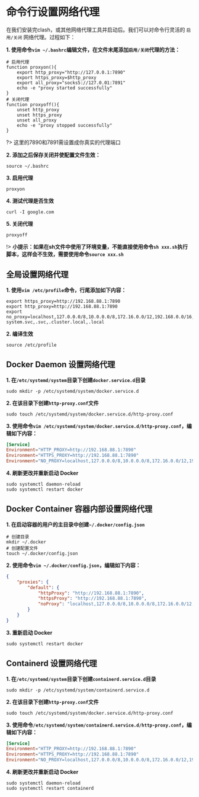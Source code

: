 # 命令行设置网络代理

在我们安装完clash，或其他网络代理工具并启动后。我们可以对命令行灵活的 `启用/关闭` 网络代理。过程如下：

**1. 使用命令`vim ~/.bashrc`编辑文件，在文件末尾添加`启用/关闭`代理的方法：**

```shell
# 启用代理
function proxyon(){
    export http_proxy="http://127.0.0.1:7890"
    export https_proxy=$http_proxy
    export all_proxy="socks5://127.0.01:7891"
    echo -e "proxy started successfully"
}
# 关闭代理
function proxyoff(){
    unset http_proxy
    unset https_proxy
    unset all_proxy
    echo -e "proxy stopped successfully"
}
```

?> 这里的7890和7891需设置成你真实的代理端口

**2. 添加之后保存关闭并使配置文件生效：**

```shell
source ~/.bashrc
```

**3. 启用代理**

```shell
proxyon
```

**4. 测试代理是否生效**

```shell
curl -I google.com
```

**5. 关闭代理**

```shell
proxyoff
```

!> **小提示：如果在sh文件中使用了环境变量，不能直接使用命令`sh xxx.sh`执行脚本，这样会不生效，需要使用命令`source xxx.sh`**

## 全局设置网络代理

**1. 使用`vim /etc/profile`命令，行尾添加如下内容：**

```env
export https_proxy=http://192.168.88.1:7890
export http_proxy=http://192.168.88.1:7890
export no_proxy=localhost,127.0.0.0/8,10.0.0.0/8,172.16.0.0/12,192.168.0.0/16,cattle-system.svc,.svc,.cluster.local,.local
```

**2. 编译生效**

```shell
source /etc/profile
```

## Docker Daemon 设置网络代理

**1. 在`/etc/systemd/system`目录下创建`docker.service.d`目录**

```shell
sudo mkdir -p /etc/systemd/system/docker.service.d
```

**2. 在该目录下创建`http-proxy.conf`文件**

```shell
sudo touch /etc/systemd/system/docker.service.d/http-proxy.conf
```

**3. 使用命令`vim /etc/systemd/system/docker.service.d/http-proxy.conf`，编辑如下内容：**

```conf
[Service]
Environment="HTTP_PROXY=http://192.168.88.1:7890"
Environment="HTTPS_PROXY=http://192.168.88.1:7890"
Environment="NO_PROXY=localhost,127.0.0.0/8,10.0.0.0/8,172.16.0.0/12,192.168.0.0/16,cattle-system.svc,.svc,.cluster.local,.local"
```

**4. 刷新更改并重新启动 Docker**

```shell
sudo systemctl daemon-reload
sudo systemctl restart docker
```

## Docker Container 容器内部设置网络代理

**1. 在启动容器的用户的主目录中创建`~/.docker/config.json`**

```shell
# 创建目录
mkdir ~/.docker
# 创建配置文件
touch ~/.docker/config.json
```

**2. 使用命令`vim ~/.docker/config.json`，编辑如下内容：**

```json
{
    "proxies": {
        "default": {
            "httpProxy": "http://192.168.88.1:7890",
            "httpsProxy": "http://192.168.88.1:7890",
            "noProxy": "localhost,127.0.0.0/8,10.0.0.0/8,172.16.0.0/12,192.168.0.0/16,cattle-system.svc,.svc,.cluster.local,.local"
        }
    }
}
```

**3. 重新启动 Docker**

```shell
sudo systemctl restart docker
```

## Containerd 设置网络代理

**1. 在`/etc/systemd/system`目录下创建`containerd.service.d`目录**

```shell
sudo mkdir -p /etc/systemd/system/containerd.service.d
```

**2. 在该目录下创建`http-proxy.conf`文件**

```shell
sudo touch /etc/systemd/system/docker.service.d/http-proxy.conf
```

**3. 使用命令`/etc/systemd/system/containerd.service.d/http-proxy.conf`，编辑如下内容：**

```conf
[Service]
Environment="HTTP_PROXY=http://192.168.88.1:7890"
Environment="HTTPS_PROXY=http://192.168.88.1:7890"
Environment="NO_PROXY=localhost,127.0.0.0/8,10.0.0.0/8,172.16.0.0/12,192.168.0.0/16,cattle-system.svc,.svc,.cluster.local,.local"
```

**4. 刷新更改并重新启动 Docker**

```shell
sudo systemctl daemon-reload
sudo systemctl restart containerd
```
